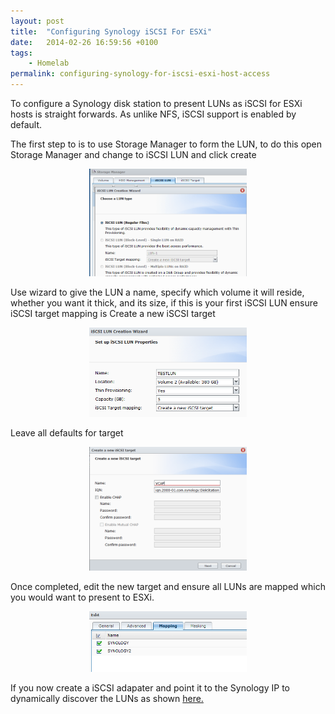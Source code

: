 ```yaml
---
layout: post
title:  "Configuring Synology iSCSI For ESXi"
date:   2014-02-26 16:59:56 +0100
tags:
    - Homelab
permalink: configuring-synology-for-iscsi-esxi-host-access
---
```

To configure a Synology disk station to present LUNs as iSCSI for ESXi hosts is straight forwards. 
As unlike NFS, iSCSI support is enabled by default.

The first step to is to use Storage Manager to form the LUN,  to do this open Storage Manager and 
change to iSCSI LUN and click create

<center><img src="/images/SynologyISCSI1.png" width="50%"></center>

Use wizard to give the LUN a name,  specify which volume it will reside, whether you 
want it thick, and its size, if this is your first iSCSI LUN ensure iSCSI target mapping is Create 
a new iSCSI target

<center><img src="/images/SynologyISCSI2.png" width="50%"></center>

Leave all defaults for target

<center><img src="/images/SynologyISCSI3.png" width="50%"></center>

Once completed,  edit the new target and ensure all LUNs are mapped which you would want to present 
to ESXi.

<center><img src="/images/SynologyISCSI4.png" width="50%"></center>

If you now create a iSCSI adapater and point it to the Synology IP to dynamically discover the LUNs 
as shown [here.](https://www.youtube.com/v/xAxE5LOAXSE)